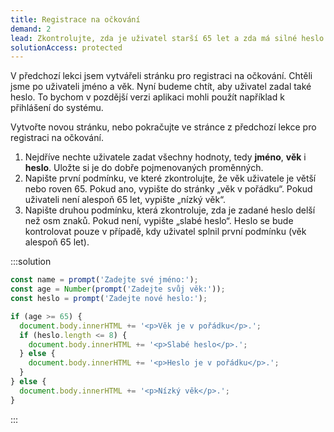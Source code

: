 ```yaml
---
title: Registrace na očkování
demand: 2
lead: Zkontrolujte, zda je uživatel starší 65 let a zda má silné heslo.
solutionAccess: protected
---
```


V předchozí lekci jsem vytvářeli stránku pro registraci na očkování. Chtěli jsme po uživateli jméno a věk. Nyní budeme chtít, aby uživatel zadal také heslo. To bychom v pozdější verzi aplikaci mohli použít například k přihlášení do systému.

Vytvořte novou stránku, nebo pokračujte ve stránce z předchozí lekce pro registraci na očkování.

1. Nejdříve nechte uživatele zadat všechny hodnoty, tedy **jméno**, **věk** i **heslo**. Uložte si je do dobře pojmenovaných proměnných.
1. Napište první podmínku, ve které zkontrolujte, že věk uživatele je větší nebo roven 65. Pokud ano, vypište do stránky „věk v pořádku“. Pokud uživateli není alespoň 65 let, vypište „nízký věk“.
1. Napište druhou podmínku, která zkontroluje, zda je zadané heslo delší než osm znaků. Pokud není, vypište „slabé heslo“. Heslo se bude kontrolovat pouze v případě, kdy uživatel splnil první podmínku (věk alespoň 65 let).

:::solution

```js
const name = prompt('Zadejte své jméno:');
const age = Number(prompt('Zadejte svůj věk:'));
const heslo = prompt('Zadejte nové heslo:');

if (age >= 65) {
  document.body.innerHTML += '<p>Věk je v pořádku</p>.';
  if (heslo.length <= 8) {
    document.body.innerHTML += '<p>Slabé heslo</p>.';
  } else {
    document.body.innerHTML += '<p>Heslo je v pořádku</p>.';
  }
} else {
  document.body.innerHTML += '<p>Nízký věk</p>.';
}
```

:::
